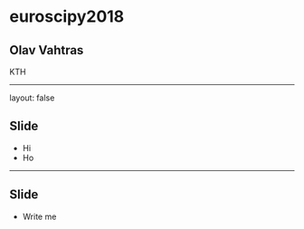 <script type="text/javascript"
  src="https://cdn.mathjax.org/mathjax/latest/MathJax.js?config=TeX-AMS-MML_HTMLorMML">
</script>
# euroscipy2018

## Olav Vahtras

KTH

---

layout: false

## Slide

- Hi
- Ho

---

## Slide

- Write me
